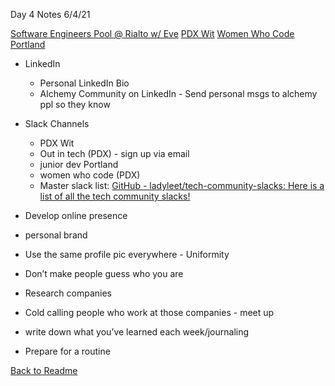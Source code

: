 Day 4 Notes
6/4/21

[Software Engineers Pool @ Rialto w/ Eve](https://www.meetup.com/Software-engineers-talent-pool/)
[PDX Wit](https://www.pdxwit.org/)
[Women Who Code Portland](https://www.womenwhocode.com/portland)

* LinkedIn 
	* Personal LinkedIn Bio
	* Alchemy Community on LinkedIn - Send personal msgs to alchemy ppl so they know 

* Slack Channels
	* PDX Wit
	* Out in tech (PDX) - sign up via email
	* junior dev Portland
	* women who code (PDX)
	* Master slack list: [GitHub - ladyleet/tech-community-slacks: Here is a list of all the tech community slacks!](https://github.com/ladyleet/tech-community-slacks#list-of-slack-channels-for-local-communities-by-region)
	
	
* Develop online presence
* personal brand
* Use the same profile pic everywhere - Uniformity
* Don’t make people guess who you are

* Research companies
* Cold calling people who work at those companies - meet up 


* write down what you’ve learned each week/journaling
* Prepare for a routine

[Back to Readme](../README.md)